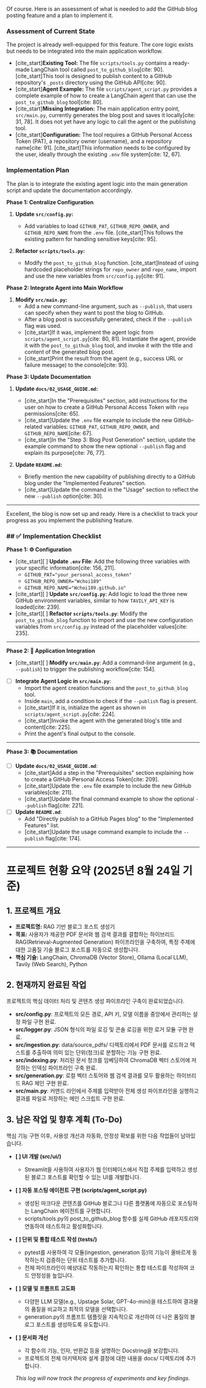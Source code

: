 Of course. Here is an assessment of what is needed to add the GitHub blog posting feature and a plan to implement it.

### **Assessment of Current State**

The project is already well-equipped for this feature. The core logic exists but needs to be integrated into the main application workflow.

* [cite_start]**Existing Tool:** The file `scripts/tools.py` contains a ready-made LangChain tool called `post_to_github_blog`[cite: 90]. [cite_start]This tool is designed to publish content to a GitHub repository's `_posts` directory using the GitHub API[cite: 90].
* [cite_start]**Agent Example:** The file `scripts/agent_script.py` provides a complete example of how to create a LangChain agent that can use the `post_to_github_blog` tool[cite: 80].
* [cite_start]**Missing Integration:** The main application entry point, `src/main.py`, currently generates the blog post and saves it locally[cite: 31, 78]. It does not yet have any logic to call the agent or the publishing tool.
* [cite_start]**Configuration:** The tool requires a GitHub Personal Access Token (PAT), a repository owner (username), and a repository name[cite: 91]. [cite_start]This information needs to be configured by the user, ideally through the existing `.env` file system[cite: 12, 67].

### **Implementation Plan**

The plan is to integrate the existing agent logic into the main generation script and update the documentation accordingly.

**Phase 1: Centralize Configuration**

1.  **Update `src/config.py`:**
    * Add variables to load `GITHUB_PAT`, `GITHUB_REPO_OWNER`, and `GITHUB_REPO_NAME` from the `.env` file. [cite_start]This follows the existing pattern for handling sensitive keys[cite: 95].

2.  **Refactor `scripts/tools.py`:**
    * Modify the `post_to_github_blog` function. [cite_start]Instead of using hardcoded placeholder strings for `repo_owner` and `repo_name`, import and use the new variables from `src/config.py`[cite: 91].

**Phase 2: Integrate Agent into Main Workflow**

1.  **Modify `src/main.py`:**
    * Add a new command-line argument, such as `--publish`, that users can specify when they want to post the blog to GitHub.
    * After a blog post is successfully generated, check if the `--publish` flag was used.
    * [cite_start]If it was, implement the agent logic from `scripts/agent_script.py`[cite: 80, 81]. Instantiate the agent, provide it with the `post_to_github_blog` tool, and invoke it with the title and content of the generated blog post.
    * [cite_start]Print the result from the agent (e.g., success URL or failure message) to the console[cite: 93].

**Phase 3: Update Documentation**

1.  **Update `docs/02_USAGE_GUIDE.md`:**
    * [cite_start]In the "Prerequisites" section, add instructions for the user on how to create a GitHub Personal Access Token with `repo` permissions[cite: 65].
    * [cite_start]Update the `.env` file example to include the new GitHub-related variables: `GITHUB_PAT`, `GITHUB_REPO_OWNER`, and `GITHUB_REPO_NAME`[cite: 67].
    * [cite_start]In the "Step 3: Blog Post Generation" section, update the example command to show the new optional `--publish` flag and explain its purpose[cite: 76, 77].

2.  **Update `README.md`:**
    * Briefly mention the new capability of publishing directly to a GitHub blog under the "Implemented Features" section.
    * [cite_start]Update the command in the "Usage" section to reflect the new `--publish` option[cite: 30].

----
Excellent, the blog is now set up and ready. Here is a checklist to track your progress as you implement the publishing feature.

### ## ✅ Implementation Checklist

**Phase 1: ⚙️ Configuration**

* [cite_start][ ] **Update `.env` File**: Add the following three variables with your specific information[cite: 156, 211].
    * `GITHUB_PAT="your_personal_access_token"`
    * `GITHUB_REPO_OWNER="Wchoi189"`
    * `GITHUB_REPO_NAME="Wchoi189.github.io"`
* [cite_start][ ] **Update `src/config.py`**: Add logic to load the three new GitHub environment variables, similar to how `TAVILY_API_KEY` is loaded[cite: 239].
* [cite_start][ ] **Refactor `scripts/tools.py`**: Modify the `post_to_github_blog` function to import and use the new configuration variables from `src/config.py` instead of the placeholder values[cite: 235].

***

**Phase 2: 🔌 Application Integration**

* [cite_start][ ] **Modify `src/main.py`**: Add a command-line argument (e.g., `--publish`) to trigger the publishing workflow[cite: 154].
* [ ] **Integrate Agent Logic in `src/main.py`**:
    * Import the agent creation functions and the `post_to_github_blog` tool.
    * Inside `main`, add a condition to check if the `--publish` flag is present.
    * [cite_start]If it is, initialize the agent as shown in `scripts/agent_script.py`[cite: 224].
    * [cite_start]Invoke the agent with the generated blog's title and content[cite: 225].
    * Print the agent's final output to the console.

***

**Phase 3: 📚 Documentation**

* [ ] **Update `docs/02_USAGE_GUIDE.md`**:
    * [cite_start]Add a step in the "Prerequisites" section explaining how to create a GitHub Personal Access Token[cite: 209].
    * [cite_start]Update the `.env` file example to include the new GitHub variables[cite: 211].
    * [cite_start]Update the final command example to show the optional `--publish` flag[cite: 221].
* [ ] **Update `README.md`**:
    * Add "Directly publish to a GitHub Pages blog" to the "Implemented Features" list.
    * [cite_start]Update the usage command example to include the `--publish` flag[cite: 174].

----
# **프로젝트 현황 요약 (2025년 8월 24일 기준)**

## **1. 프로젝트 개요**

* **프로젝트명:** RAG 기반 블로그 포스트 생성기
* **목표:** 사용자가 제공한 PDF 문서와 웹 검색 결과를 결합하는 하이브리드 RAG(Retrieval-Augmented Generation) 파이프라인을 구축하여, 특정 주제에 대한 고품질 기술 블로그 포스트를 자동으로 생성합니다.
* **핵심 기술:** LangChain, ChromaDB (Vector Store), Ollama (Local LLM), Tavily (Web Search), Python

## **2. 현재까지 완료된 작업**

프로젝트의 핵심 데이터 처리 및 콘텐츠 생성 파이프라인 구축이 완료되었습니다.

* **src/config.py**: 프로젝트의 모든 경로, API 키, 모델 이름을 중앙에서 관리하는 설정 파일 구현 완료.
* **src/logger.py**: JSON 형식의 파일 로깅 및 콘솔 로깅을 위한 로거 모듈 구현 완료.
* **src/ingestion.py**: data/source_pdfs/ 디렉토리에서 PDF 문서를 로드하고 텍스트를 추출하여 의미 있는 단위(청크)로 분할하는 기능 구현 완료.
* **src/indexing.py**: 처리된 문서 청크를 임베딩하여 ChromaDB 벡터 스토어에 저장하는 인덱싱 파이프라인 구축 완료.
* **src/generation.py**: 로컬 벡터 스토어와 웹 검색 결과를 모두 활용하는 하이브리드 RAG 체인 구현 완료.
* **src/main.py**: 커맨드 라인에서 주제를 입력받아 전체 생성 파이프라인을 실행하고 결과를 파일로 저장하는 메인 스크립트 구현 완료.

## **3. 남은 작업 및 향후 계획 (To-Do)**

핵심 기능 구현 이후, 사용성 개선과 자동화, 안정성 확보를 위한 다음 작업들이 남아있습니다.

* **[ ] UI 개발 (src/ui/)**
  * Streamlit을 사용하여 사용자가 웹 인터페이스에서 직접 주제를 입력하고 생성된 블로그 포스트를 확인할 수 있는 UI를 개발합니다.
* **[ ] 자동 포스팅 에이전트 구현 (scripts/agent_script.py)**
  * 생성된 마크다운 콘텐츠를 GitHub 블로그나 다른 플랫폼에 자동으로 포스팅하는 LangChain 에이전트를 구현합니다.
  * scripts/tools.py의 post_to_github_blog 함수를 실제 GitHub 레포지토리와 연동하여 테스트하고 활성화합니다.
* **[ ] 단위 및 통합 테스트 작성 (tests/)**
  * pytest를 사용하여 각 모듈(ingestion, generation 등)의 기능이 올바르게 동작하는지 검증하는 단위 테스트를 추가합니다.
  * 전체 파이프라인이 예상대로 작동하는지 확인하는 통합 테스트를 작성하여 코드 안정성을 높입니다.
* **[ ] 모델 및 프롬프트 고도화**
  * 다양한 LLM 모델(e.g., Upstage Solar, GPT-4o-mini)을 테스트하여 결과물의 품질을 비교하고 최적의 모델을 선택합니다.
  * generation.py의 프롬프트 템플릿을 지속적으로 개선하여 더 나은 품질의 블로그 포스트를 생성하도록 유도합니다.
* **[ ] 문서화 개선**
  * 각 함수의 기능, 인자, 반환값 등을 설명하는 Docstring을 보강합니다.
  * 프로젝트의 전체 아키텍처와 설계 결정에 대한 내용을 docs/ 디렉토리에 추가합니다.

  _This log will now track the progress of experiments and key findings._
